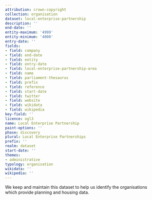 ```yaml
---
attribution: crown-copyright
collection: organisation
dataset: local-enterprise-partnership
description: ''
end-date: ''
entity-maximum: '4999'
entity-minimum: '4000'
entry-date: ''
fields:
- field: company
- field: end-date
- field: entity
- field: entry-date
- field: local-enterprise-partnership-area
- field: name
- field: parliament-thesaurus
- field: prefix
- field: reference
- field: start-date
- field: twitter
- field: website
- field: wikidata
- field: wikipedia
key-field: ''
licence: ogl3
name: Local Enterprise Partnership
paint-options: ''
phase: discovery
plural: Local Enterprise Partnerships
prefix: ''
realm: dataset
start-date: ''
themes:
- administrative
typology: organisation
wikidata: ''
wikipedia: ''
---
```


We keep and maintain this dataset to help us identify the organisations which provide planning and housing data.
